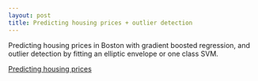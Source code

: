 ```yaml
---
layout: post
title: Predicting housing prices + outlier detection
---
```

Predicting housing prices in Boston with gradient boosted regression, and outlier detection by fitting an elliptic envelope or one class SVM.

[Predicting housing prices](https://github.com/JoomiK/HousingPrices/blob/master/BostonHousing.ipynb)
